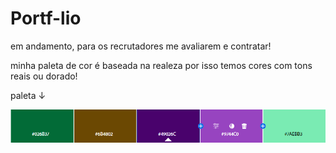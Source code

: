 # Portf-lio
em andamento, para os recrutadores me avaliarem e contratar!

minha paleta de cor é baseada na realeza por isso temos cores com tons reais ou dorado!


paleta ↓

<!--
Roxo Real
#49026c

verde esmeralda
#026B37

marrom 
#6B4802

lilas
#9744C0

Verde Água
#7AEBB3
-->

![alt text](image.png)